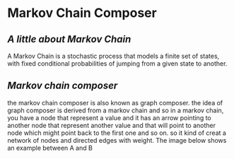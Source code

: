 # **Markov Chain Composer**
## *A little about Markov Chain*
A Markov Chain is a stochastic process that models a finite set of states, with fixed conditional probabilities of jumping from a given state to another.
## *Markov chain composer*
the markov chain composer is also known as graph composer.
the idea of graph composer is derived from a markov chain and so in a markov chain, you have a node that represent a value and it has an arrow pointing to another node that represent another value and that will point to another node which might point back to the first one and so on. so it kind of creat a network of nodes and directed edges with weight. The image below shows an example between A and B
![]()

